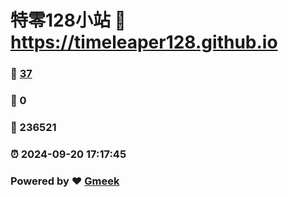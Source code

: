 # 特零128小站 :link: https://timeleaper128.github.io 
### :page_facing_up: [37](https://timeleaper128.github.io/tag.html) 
### :speech_balloon: 0 
### :hibiscus: 236521 
### :alarm_clock: 2024-09-20 17:17:45 
### Powered by :heart: [Gmeek](https://github.com/Meekdai/Gmeek)

